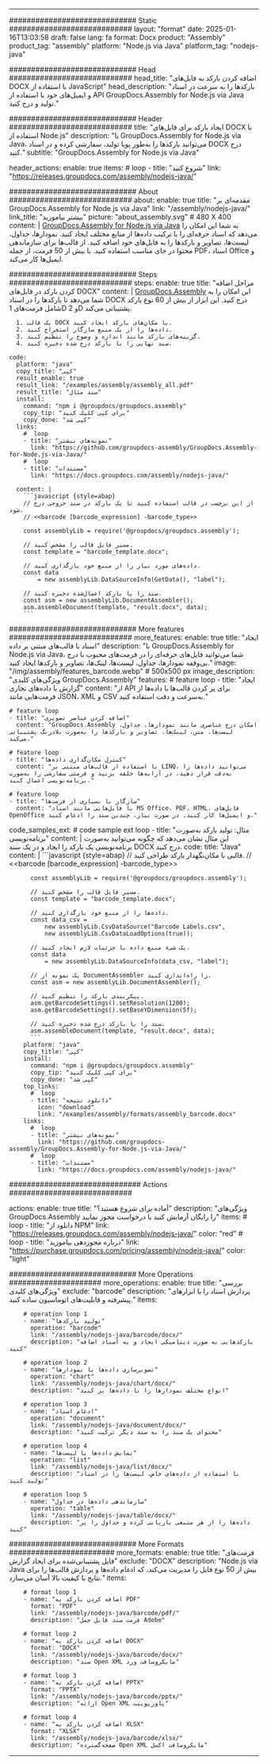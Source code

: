 



---
############################# Static ############################
layout: "format"
date:  2025-01-16T13:03:58
draft: false
lang: fa
format: Docx
product: "Assembly"
product_tag: "assembly"
platform: "Node.js via Java"
platform_tag: "nodejs-java"

############################# Head ############################
head_title: "اضافه کردن بارکد به فایل‌های DOCX با استفاده از JavaScript"
head_description: "بارکدها را به سرعت در اسناد و ایمیل‌های خود با استفاده از API GroupDocs.Assembly for Node.js via Java تولید و درج کنید."

############################# Header ############################
title: "ایجاد بارکد برای فایل‌های DOCX با استفاده از Node.js" 
description: "با GroupDocs.Assembly for Node.js via Java، می‌توانید بارکدها را به‌طور پویا تولید، سفارشی کرده و در اسناد DOCX درج کنید."
subtitle: "GroupDocs.Assembly for Node.js via Java" 

header_actions:
  enable: true
  items:
    #  loop
    - title: "شروع کنید"
      link: "https://releases.groupdocs.com/assembly/nodejs-java/"
      
############################# About ############################
about:
    enable: true
    title: "مقدمه‌ای بر GroupDocs.Assembly for Node.js via Java"
    link: "/assembly/nodejs-java/"
    link_title: "بیشتر بیاموزید"
    picture: "about_assembly.svg" # 480 X 400
    content: |
       [GroupDocs.Assembly for Node.js via Java](/assembly/nodejs-java/) به شما این امکان را می‌دهد که اسناد حرفه‌ای را با ترکیب داده‌ها از منابع مختلف ایجاد کنید. نمودارها، جداول، لیست‌ها، تصاویر و بارکدها را به فایل‌های خود اضافه کنید. از قالب‌ها برای سازماندهی محتوا در جای مناسب استفاده کنید. با بیش از 50 فرمت، از جمله PDF، اسناد Office و ایمیل‌ها کار می‌کند.

############################# Steps ############################
steps:
    enable: true
    title: "مراحل اضافه کردن بارکد در فایل‌های DOCX"
    content: |
      [GroupDocs.Assembly](/assembly/nodejs-java/) این امکان را به شما می‌دهد تا بارکدها را در اسناد DOCX درج کنید. این ابزار از بیش از 60 نوع بارکد شامل فرمت‌های 1D و 2D پشتیبانی می‌کند.
      
      1. یک قالب DOCX با مکان‌های بارکد ایجاد کنید.
      2. داده‌ها را از یک منبع سازگار استخراج کنید.
      3. گزینه‌های بارکد مانند اندازه و وضوح را تنظیم کنید.
      4. سند نهایی را با بارکد درج شده ذخیره کنید.
   
    code:
      platform: "java"
      copy_title: "کپی"
      result_enable: true
      result_link: "/examples/assembly/assembly_all.pdf"
      result_title: "سند مثال"
      install:
        command: "npm i @groupdocs/groupdocs.assembly"
        copy_tip: "برای کپی کلیک کنید"
        copy_done: "کپی شد"
      links:
        #  loop
        - title: "نمونه‌های بیشتر"
          link: "https://github.com/groupdocs-assembly/GroupDocs.Assembly-for-Node.js-via-Java/"
        #  loop
        - title: "مستندات"
          link: "https://docs.groupdocs.com/assembly/nodejs-java/"
          
      content: |
        ```javascript {style=abap}
        // از این برچسب در قالب استفاده کنید تا یک بارکد در سند خروجی درج شود.
        // <<barcode [barcode_expression] -barcode_type>>
    
        const assemblyLib = require('@groupdocs/groupdocs.assembly');

        // مسیر فایل قالب را مشخص کنید.
        const template = "barcode_template.docx";

        // داده‌های مورد نیاز را از منبع خود بارگذاری کنید.
        const data 
            = new assemblyLib.DataSourceInfo(GetData(), "label");

        // سند را با بارکد اعمال‌شده ذخیره کنید.
        const asm = new assemblyLib.DocumentAssembler();
        asm.assembleDocument(template, "result.docx", data);
        ```           

############################# More features ############################
more_features:
  enable: true
  title: "ایجاد اسناد با قالب‌های مبتنی بر داده"
  description: "با GroupDocs.Assembly for Node.js via Java، شما می‌توانید فایل‌های حرفه‌ای را در فرمت‌های محبوب با درج بی‌وقفه نمودارها، جداول، لیست‌ها، لینک‌ها، تصاویر و بارکدها ایجاد کنید."
  image: "/img/assembly/features_barcode.webp" # 500x500 px
  image_description: "ویژگی‌های کلیدی GroupDocs.Assembly"
  features:
    # feature loop
    - title: "ایجاد گزارش با داده‌های تجاری"
      content: "از API برای پر کردن قالب‌ها با داده‌ها از فرمت‌هایی مانند JSON، XML و CSV به‌سرعت و دقت استفاده کنید."

    # feature loop
    - title: "اضافه کردن عناصر تصویری"
      content: "GroupDocs.Assembly امکان درج عناصری مانند نمودارها، جداول، لیست‌ها، متن، لینک‌ها، تصاویر و بارکدها را به‌صورت بلادرنگ پشتیبانی می‌کند."

    # feature loop
    - title: "کنترل مکان‌گذاری داده‌ها"
      content: "با استفاده از قالب‌های مبتنی بر LINQ، می‌توانید داده‌ها را به‌دقت قرار دهید، در آرایه‌ها حلقه بزنید و فرمتی سفارشی را به‌صورت برنامه‌نویسی اعمال کنید."

    # feature loop
    - title: "سازگار با بسیاری از فرمت‌ها"
      content: "با فایل‌هایی مانند اسناد MS Office، PDF، HTML، فایل‌های OpenOffice و ایمیل‌ها کار کنید. در صورت نیاز، چندین سند را ادغام کنید."
      
  code_samples_ext:
    # code sample ext loop
    - title: "مثال: تولید بارکد به‌صورت برنامه‌نویسی"
      content: |
        این مثال نشان می‌دهد که چگونه می‌توانید به‌صورت برنامه‌نویسی یک بارکد را ایجاد و در یک سند DOCX درج کنید.
      code:
        title: "Java"
        content: |
          ```javascript {style=abap}
          // قالبی با مکان‌نگهدار بارکد طراحی کنید.
          // <<barcode [barcode_expression] -barcode_type>>
          
          const assemblyLib = require('@groupdocs/groupdocs.assembly');

          // مسیر فایل قالب را مشخص کنید.
          const template = "barcode_template.docx";

          // داده‌ها را از منبع خود بارگذاری کنید.
          const data_csv =
              new assemblyLib.CsvDataSource("Barcode Labels.csv", 
              new assemblyLib.CsvDataLoadOptions(true));

          // یک شیء منبع داده با جزئیات لازم ایجاد کنید.
          const data 
              = new assemblyLib.DataSourceInfo(data_csv, "label");

          // یک نمونه از DocumentAssembler را راه‌اندازی کنید.
          const asm = new assemblyLib.DocumentAssembler();

          // پیکربندی بارکد را تنظیم کنید.
          asm.getBarcodeSettings().setResolution(1200);
          asm.getBarcodeSettings().setBaseYDimension(5f);

          // سند را با بارکد درج شده ذخیره کنید.
          asm.assembleDocument(template, "result.docx", data);
          ```
        platform: "java"
        copy_title: "کپی"
        install:
          command: "npm i @groupdocs/groupdocs.assembly"
          copy_tip: "برای کپی کلیک کنید"
          copy_done: "کپی شد"
        top_links:
          #  loop
          - title: "دانلود نتیجه"
            icon: "download"
            link: "/examples/assembly/formats/assembly_barcode.docx"
        links:
          #  loop
          - title: "نمونه‌های بیشتر"
            link: "https://github.com/groupdocs-assembly/GroupDocs.Assembly-for-Node.js-via-Java/"
          #  loop
          - title: "مستندات"
            link: "https://docs.groupdocs.com/assembly/nodejs-java/"
            

            


############################## Actions ############################

actions:
  enable: true
  title: "آماده برای شروع هستید؟"
  description: "ویژگی‌های GroupDocs.Assembly را رایگان آزمایش کنید یا درخواست مجوز نمایید"
  items:
    #  loop
    - title: "دانلود از NPM"
      link: "https://releases.groupdocs.com/assembly/nodejs-java/"
      color: "red"
        #  loop
    - title: "درباره مجوزدهی بیاموزید"
      link: "https://purchase.groupdocs.com/pricing/assembly/nodejs-java/"
      color: "light"


############################# More Operations #####################
more_operations:
    enable: true
    title: "بررسی ویژگی‌های کلیدی"
    exclude: "barcode"
    description: "پردازش اسناد را با ابزارهای پیشرفته و قابلیت‌های اتوماسیون ساده کنید."
    items: 
          
        # operation loop 1
        - name: "تولید بارکدها"
          operation: "barcode"
          link: "/assembly/nodejs-java/barcode/docx/"
          description: "بارکدهایی به صورت دینامیکی ایجاد و به اسناد اضافه کنید"

        # operation loop 2
        - name: "تصویرسازی داده‌ها با نمودارها"
          operation: "chart"
          link: "/assembly/nodejs-java/chart/docx/"
          description: "انواع مختلف نمودارها را با داده‌ها پر کنید"

        # operation loop 3
        - name: "ادغام اسناد"
          operation: "document"
          link: "/assembly/nodejs-java/document/docx/"
          description: "محتوای یک سند را به سند دیگر ترکیب کنید"

        # operation loop 4
        - name: "نمایش داده‌ها با لیست‌ها"
          operation: "list"
          link: "/assembly/nodejs-java/list/docx/"
          description: "با استفاده از داده‌های خاص، لیست‌ها را در اسناد تولید کنید"

        # operation loop 5
        - name: "سازماندهی داده‌ها در جداول"
          operation: "table"
          link: "/assembly/nodejs-java/table/docx/"
          description: "داده‌ها را از هر منبعی بازیابی کرده و جداول را پر کنید"
         
          
############################# More Formats ########################
more_formats:
    enable: true
    title: "فرمت‌های فایل پشتیبانی‌شده برای ایجاد گزارش"
    exclude: "DOCX"
    description: "Node.js via Java بیش از 50 نوع فایل را مدیریت می‌کند، که ادغام داده‌ها و پردازش قالب‌ها را برای نتایج با کیفیت بالا آسان می‌سازد."
    items: 
          
        # format loop 1
        - name: "اضافه کردن بارکد به PDF"
          format: "PDF"
          link: "/assembly/nodejs-java/barcode/pdf/"
          description: "فرمت سند قابل حمل Adobe"
          
        # format loop 2
        - name: "اضافه کردن بارکد به DOCX"
          format: "DOCX"
          link: "/assembly/nodejs-java/barcode/docx/"
          description: "سند Open XML مایکروسافت ورد"
          
        # format loop 3
        - name: "اضافه کردن بارکد به PPTX"
          format: "PPTX"
          link: "/assembly/nodejs-java/barcode/pptx/"
          description: "ارائه Open XML پاورپوینت"
          
        # format loop 4
        - name: "اضافه کردن بارکد به XLSX"
          format: "XLSX"
          link: "/assembly/nodejs-java/barcode/xlsx/"
          description: "صفحه‌گسترده Open XML مایکروسافت اکسل"


          

---